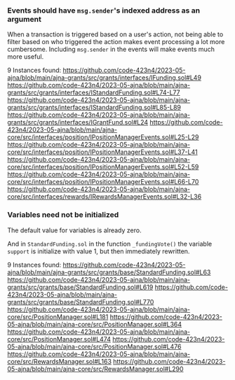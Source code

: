 ### Events should have `msg.sender`'s indexed address as an argument
 
When a transaction is triggered based on a user's action, not being able to filter based on who triggered the action makes event processing a lot more cumbersome. Including `msg.sender` in the events will make events much more useful.

9 Instances found:
https://github.com/code-423n4/2023-05-ajna/blob/main/ajna-grants/src/grants/interfaces/IFunding.sol#L49
https://github.com/code-423n4/2023-05-ajna/blob/main/ajna-grants/src/grants/interfaces/IStandardFunding.sol#L74-L77
https://github.com/code-423n4/2023-05-ajna/blob/main/ajna-grants/src/grants/interfaces/IStandardFunding.sol#L85-L89
https://github.com/code-423n4/2023-05-ajna/blob/main/ajna-grants/src/grants/interfaces/IGrantFund.sol#L24
https://github.com/code-423n4/2023-05-ajna/blob/main/ajna-core/src/interfaces/position/IPositionManagerEvents.sol#L25-L29
https://github.com/code-423n4/2023-05-ajna/blob/main/ajna-core/src/interfaces/position/IPositionManagerEvents.sol#L37-L41
https://github.com/code-423n4/2023-05-ajna/blob/main/ajna-core/src/interfaces/position/IPositionManagerEvents.sol#L52-L59
https://github.com/code-423n4/2023-05-ajna/blob/main/ajna-core/src/interfaces/position/IPositionManagerEvents.sol#L66-L70
https://github.com/code-423n4/2023-05-ajna/blob/main/ajna-core/src/interfaces/rewards/IRewardsManagerEvents.sol#L32-L36

### Variables need not be initialized

The default value for variables is already zero. 

And in `StandardFunding.sol` in the function `_fundingVote()` the variable `support` is initialize with value 1, but then immediately rewritten.

9 Instances found:
https://github.com/code-423n4/2023-05-ajna/blob/main/ajna-grants/src/grants/base/StandardFunding.sol#L63
https://github.com/code-423n4/2023-05-ajna/blob/main/ajna-grants/src/grants/base/StandardFunding.sol#L619
https://github.com/code-423n4/2023-05-ajna/blob/main/ajna-grants/src/grants/base/StandardFunding.sol#L770
https://github.com/code-423n4/2023-05-ajna/blob/main/ajna-core/src/PositionManager.sol#L181
https://github.com/code-423n4/2023-05-ajna/blob/main/ajna-core/src/PositionManager.sol#L364
https://github.com/code-423n4/2023-05-ajna/blob/main/ajna-core/src/PositionManager.sol#L474
https://github.com/code-423n4/2023-05-ajna/blob/main/ajna-core/src/PositionManager.sol#L476
https://github.com/code-423n4/2023-05-ajna/blob/main/ajna-core/src/RewardsManager.sol#L163
https://github.com/code-423n4/2023-05-ajna/blob/main/ajna-core/src/RewardsManager.sol#L290